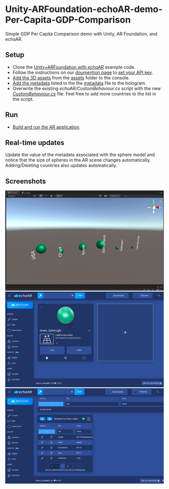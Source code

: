 # Unity-ARFoundation-echoAR-demo-Per-Capita-GDP-Comparison
Simple GDP Per Capita Comparison demo with Unity, AR Foundation, and echoAR.

## Setup
* Clone the [Unity+ARFoundation with echoAR](https://github.com/echoARxyz/Unity-ARFoundation-echoAR-example) example code.
* Follow the instructions on our [doumention page](https://docs.echoar.xyz/unity/adding-ar-capabilities) to [set your API key](https://docs.echoar.xyz/unity/adding-ar-capabilities#3-set-you-api-key).
* [Add the 3D assets](https://docs.echoar.xyz/quickstart/add-a-3d-model) from the [assets](https://github.com/ryanrx/Unity-ARFoundation-echoAR-demo-Per-Capita-GDP-Comparison/tree/master/assets) folder to the console.
* [Add the metadata](https://docs.echoar.xyz/web-console/manage-pages/data-page/how-to-add-data#adding-metadata) listed in the the [metadata](https://github.com/ryanrx/Unity-ARFoundation-echoAR-demo-Per-Capita-GDP-Comparison/blob/master/metadata.csv) file to the hologram.
* Overwrite the existing _echoAR/CustomBehaviour.cs_ script with the new [_CustomBehaviour.cs_](https://github.com/ryanrx/Unity-ARFoundation-echoAR-demo-Per-Capita-GDP-Comparison/blob/master/CustomBehaviour.cs) file. Feel free to add more countries to the list in the script.

## Run
* [Build and run the AR application](https://docs.echoar.xyz/unity/adding-ar-capabilities#4-build-and-run-the-ar-application).

## Real-time updates
Update the value of the metadata associated with the sphere model and notice that the size of spheres in the AR scene changes automatically. Adding/Deleting countries also updates automatically.

## Screenshots
![Unity scene screenshot](/images/screenshot1.png)
![echoAR console screenshot](/images/screenshot2.png)
![echoAR console screenshot](/images/screenshot3.png)
